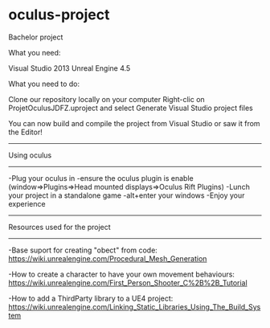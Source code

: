 oculus-project
==============

Bachelor project

What you need:

Visual Studio 2013
Unreal Engine 4.5

What you need to do:

Clone our repository locally on your computer
Right-clic on ProjetOculusJDFZ.uproject and select Generate Visual Studio project files

You can now build and compile the project from Visual Studio or saw it from the Editor!

***********************
Using oculus
***********************
-Plug your oculus in
-ensure the oculus plugin is enable (window=>Plugins=>Head mounted displays=>Oculus Rift Plugins)
-Lunch your project in a standalone game
-alt+enter your windows
-Enjoy your experience

***********************
Resources used for the project
***********************
-Base suport for creating "obect" from code:
https://wiki.unrealengine.com/Procedural_Mesh_Generation

-How to create a character to have your own movement behaviours:
https://wiki.unrealengine.com/First_Person_Shooter_C%2B%2B_Tutorial

-How to add a ThirdParty library to a UE4 project:
https://wiki.unrealengine.com/Linking_Static_Libraries_Using_The_Build_System
